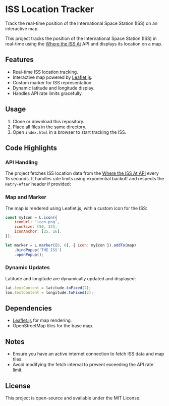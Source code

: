 # ISS Location Tracker

Track the real-time position of the International Space Station (ISS) on an interactive map.

This project tracks the position of the International Space Station (ISS) in real-time using the [Where the ISS At](https://wheretheiss.at) API and displays its location on a map.

## Features
- Real-time ISS location tracking.
- Interactive map powered by [Leaflet.js](https://leafletjs.com/).
- Custom marker for ISS representation.
- Dynamic latitude and longitude display.
- Handles API rate limits gracefully.

## Usage
1. Clone or download this repository.
2. Place all files in the same directory.
3. Open `index.html` in a browser to start tracking the ISS.

## Code Highlights

### API Handling
The project fetches ISS location data from the [Where the ISS At API](https://wheretheiss.at/v1/satellites/25544) every 15 seconds. It handles rate limits using exponential backoff and respects the `Retry-After` header if provided:

### Map and Marker
The map is rendered using Leaflet.js, with a custom icon for the ISS:

```javascript
const myIcon = L.icon({
    iconUrl: 'icon.png',
    iconSize: [50, 32],
    iconAnchor: [25, 16],
});

let marker = L.marker([0, 0], { icon: myIcon }).addTo(map)
    .bindPopup('THE ISS')
    .openPopup();
```

### Dynamic Updates
Latitude and longitude are dynamically updated and displayed:

```javascript
lat.textContent = latitude.toFixed(2);
lon.textContent = longitude.toFixed(2);
```

## Dependencies
- [Leaflet.js](https://leafletjs.com/) for map rendering.
- OpenStreetMap tiles for the base map.

## Notes
- Ensure you have an active internet connection to fetch ISS data and map tiles.
- Avoid modifying the fetch interval to prevent exceeding the API rate limit.

## License
This project is open-source and available under the MIT License.
